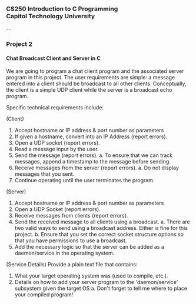 ### CS250 Introduction to C Programming<br> Capitol Technology University
--
### Project 2 <br>

#### Chat Broadcast Client and Server in C

We are going to program a chat client program and the associated server program in this project. The user requirements are simple: a message entered into a client should be broadcast to all other clients. Conceptually, the client is a simple UDP client while the server is a broadcast echo program.

Specific technical requirements include:

(Client)
1. Accept hostname or IP address & port number as parameters
2. If given a hostname, convert into an IP Address (report errors).
3. Open a UDP socket (report errors).
4. Read a message input by the user.
5. Send the message (report errors). 
  a. To ensure that we can track messages, append a timestamp to the message before sending.
6. Receive messages from the server (report errors). 
  a. Do not display messages that you sent.
7. Continue operating until the user terminates the program.

(Server)
1. Accept hostname or IP address & port number as parameters
2. Open a UDP Socket (report errors).
3. Receive messages from clients (report errors).
4. Send the received message to all clients using a broadcast.
  a. There are two valid ways to send using a broadcast address. Either is fine for this project.
  b. Ensure that you set the correct socket structure options so that you have permissions to use a broadcast.
5. Add the necessary logic so that the server can be added as a daemon/service in the operating system.

(Service Details)
Provide a plain text file that contains:
1. What your target operating system was (used to compile, etc.).
2. Details on how to add your server program to the 'daemon/service' subsystem given the target OS
  a. Don't forget to tell me where to place your compiled program!
